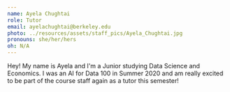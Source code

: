 ```yaml
---
name: Ayela Chughtai
role: Tutor
email: ayelachughtai@berkeley.edu
photo: ../resources/assets/staff_pics/Ayela_Chughtai.jpg
pronouns: she/her/hers
oh: N/A
---
```


Hey! My name is Ayela and I'm a Junior studying Data Science and Economics. I was an AI for Data 100 in Summer 2020 and am really excited to be part of the course staff again as a tutor this semester!
